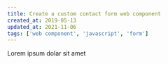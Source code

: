 ```yaml
---
title: Create a custom contact form web component
created_at: 2019-05-13
updated_at: 2021-11-06
tags: ['web component', 'javascript', 'form']
---
```

Lorem ipsum dolar sit amet
